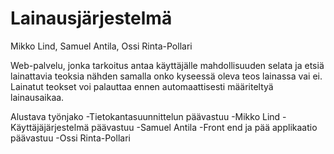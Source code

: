# Lainausjärjestelmä
Mikko Lind, Samuel Antila, Ossi Rinta-Pollari

Web-palvelu, jonka tarkoitus antaa käyttäjälle mahdollisuuden selata ja etsiä lainattavia teoksia nähden samalla onko kyseessä oleva teos lainassa vai ei. Lainatut teokset voi palauttaa ennen automaattisesti määriteltyä lainausaikaa. 


Alustava työnjako
  -Tietokantasuunnittelun päävastuu
    -Mikko Lind
  -Käyttäjäjärjestelmä päävastuu
    -Samuel Antila
  -Front end ja pää applikaatio päävastuu
    -Ossi Rinta-Pollari
  
